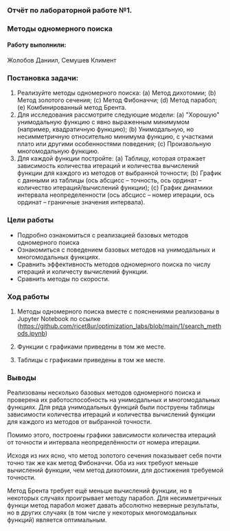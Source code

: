 ### Отчёт по лабораторной работе №1.
### Методы одномерного поиска

#### Работу выполнили:
Жолобов Даниил, Семушев Климент

### Постановка задачи:

1. Реализуйте методы одномерного поиска:
(a) Метод дихотомии;
(b) Метод золотого сечения;
(c) Метод Фибоначчи;
(d) Метод парабол;
(e) Комбинированный метод Брента.
2. Для исследования рассмотрите следующие модели:
(a) "Хорошую" унимодальную функцию с явно выраженным минимумом (например, квадратичную функцию);
(b) Унимодальную, но несимметричную относительно минимума функцию, с участками плато или другими особенностями поведения;
(c) Произвольную многомодальную функцию.
3. Для каждой функции постройте:
(a) Таблицу, которая отражает зависимость количества итераций и количества вычислений функции для каждого из методов от выбранной точности;
(b) График с данными из таблицы (ось абсцисс – точность, ось ординат – количество итераций/вычислений функции);
(c) График динамики интервала неопределенности (ось абсцисс – номер итерации, ось ординат – граничные значения интервала).

### Цели работы
- Подробно ознакомиться с реализацией базовых методов одномерного поиска
- Ознакомиться с поведением базовых методов на унимодальных и многомодальных функциях.
- Сравнить эффективность методов одномерного поиска по числу итераций и количесту вычислений функции.
- Сравнить методы по скорости. 

### Ход работы
1. Методы одномерного поиска вместе с пояснениями реализованы в Jupyter Notebook по ссылке (https://github.com/ricet8ur/optimization_labs/blob/main/1/search_methods.ipynb)

2. Функции с графиками приведены в том же месте.

3. Таблицы с графиками приведены в том же месте.

### Выводы
Реализованы несколько базовых методов одномерного поиска и проверена их работоспособность на унимодальных и многомодальных функциях. Для ряда унимодальных функций были поструены таблицы зависимости количества итераций и количества вычислений функции для каждого из методов от выбранной точности.

Помимо этого, построены графики зависимости количества итераций от точности и интервала неопределённости от номера итерации.

Исходя из них ясно, что метод золотого сечения показывает себя почти точно так же как метод Фибоначчи. Оба из них требуют меньше вычислений функции, чем метод дихотомии, для достижения требуемой точности.

Метод Брента требует ещё меньше вычислений функции, но в некоторых случаях проигрывает методу парабол. Для несимметричных функци метод парабол может давать абсолютно неверные результаты, но в других случаях (в том числе у некоторых многомодальных функций) является оптимальным. 
